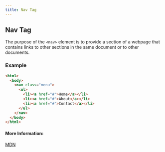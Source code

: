 ```yaml
---
title: Nav Tag
---
```

## Nav Tag

The purpose of the `<nav>` element is to provide a section of a webpage that contains links to other sections in the same document or to other documents.

### Example

```html
<html>
  <body>
    <nav class="menu">
      <ul>
        <li><a href="#">Home</a></li>
        <li><a href="#">About</a></li>
        <li><a href="#">Contact</a></li>
      </ul>
    </nav>
  </body>
</html>
```

#### More Information:

<a href='https://developer.mozilla.org/en-US/docs/Web/HTML/Element/nav' target='_blank' rel='nofollow'>MDN</a>